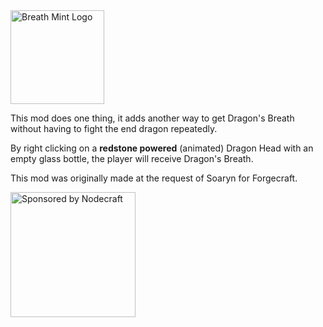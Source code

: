 
<img src="https://f000.backblazeb2.com/file/miningmark48-files/2019/11/03/banner.png" alt="Breath Mint Logo" height=150>

This mod does one thing, it adds another way to get Dragon's Breath without having to fight the end dragon repeatedly.

By right clicking on a **redstone powered** (animated) Dragon Head with an empty glass bottle, the player will receive Dragon's Breath. 

This mod was originally made at the request of Soaryn for Forgecraft.

<img src="https://i.imgur.com/b388CD6.png" alt="Sponsored by Nodecraft" height=200>
